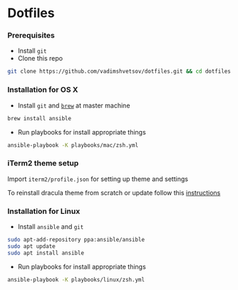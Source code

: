 # Dotfiles

### Prerequisites

- Install `git`
- Clone this repo

```sh
git clone https://github.com/vadimshvetsov/dotfiles.git && cd dotfiles
```

### Installation for OS X

- Install `git` and [`brew`](https://brew.sh/) at master machine

```sh
brew install ansible
```

- Run playbooks for install appropriate things

```sh
ansible-playbook -K playbooks/mac/zsh.yml
```

### iTerm2 theme setup

Import `iterm2/profile.json` for setting up theme and settings

To reinstall dracula theme from scratch or update follow this [instructions](https://draculatheme.com/iterm)

### Installation for Linux

- Install `ansible` and `git`

```sh
sudo apt-add-repository ppa:ansible/ansible
sudo apt update
sudo apt install ansible
```

- Run playbooks for install appropriate things

```sh
ansible-playbook -K playbooks/linux/zsh.yml
```
